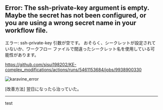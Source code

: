 ## Error: The ssh-private-key argument is empty. Maybe the secret has not been configured, or you are using a wrong secret name in your workflow file.

エラー: ssh-private-key 引数が空です。 おそらく、シークレットが設定されていないか、ワークフロー ファイルで間違ったシークレット名を使用している可能性があります。

https://github.com/sisui198202/KE-complex_modifications/actions/runs/5461153684/jobs/9938900330


![karavine_error]("/Users/user/MacWindowShare/img/pdf/karavine_error.png")

[改善方法]
翌日になったら治っていた。

---------------------
test